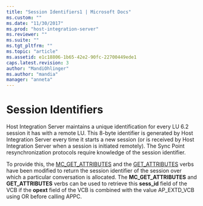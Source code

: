 ```yaml
---
title: "Session Identifiers1 | Microsoft Docs"
ms.custom: ""
ms.date: "11/30/2017"
ms.prod: "host-integration-server"
ms.reviewer: ""
ms.suite: ""
ms.tgt_pltfrm: ""
ms.topic: "article"
ms.assetid: e1c18806-1b65-42e2-90fc-22700449ede1
caps.latest.revision: 3
author: "MandiOhlinger"
ms.author: "mandia"
manager: "anneta"
---
```

# Session Identifiers
Host Integration Server maintains a unique identification for every LU 6.2 session it has with a remote LU. This 8-byte identifier is generated by Host Integration Server every time it starts a new session (or is received by Host Integration Server when a session is initiated remotely). The Sync Point resynchronization protocols require knowledge of the session identifier.  
  
 To provide this, the [MC_GET_ATTRIBUTES](../core/mc-get-attributes1.md) and the [GET_ATTRIBUTES](../core/get-attributes1.md) verbs have been modified to return the session identifier of the session over which a particular conversation is allocated. The **MC_GET_ATTRIBUTES** and **GET_ATTRIBUTES** verbs can be used to retrieve this **sess_id** field of the VCB if the **opext** field of the VCB is combined with the value AP_EXTD_VCB using OR before calling APPC.